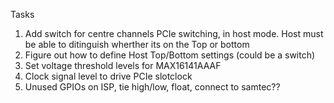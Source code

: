 Tasks

1. Add switch for centre channels PCIe switching, in host mode.  Host must be able to ditinguish wherther its on the Top or bottom
2. Figure out how to define Host Top/Bottom settings (could be a switch)
3. Set voltage threshold levels for MAX16141AAAF
4. Clock signal level to drive PCIe slotclock
5. Unused GPIOs on ISP, tie high/low, float, connect to samtec??
